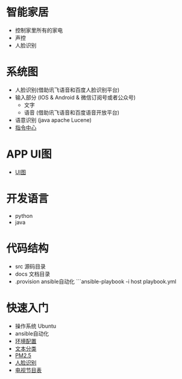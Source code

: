 智能家居
======================
* 控制家里所有的家电
* 声控
* 人脸识别

系统图
======================
* 人脸识别(借助讯飞语音和百度人脸识别平台)
* 输入部分 (IOS & Android & 微信订阅号或者公众号)
  * 文字
  * 语音 (借助讯飞语音和百度语音开放平台)
* 语意识别 (java apache Lucene)
* [指令中心](docs/cmd.md)

APP UI图
======================
* [UI图](docs.static/1.png)

开发语言
======================
* python
* java


代码结构
======================
* src  源码目录
* docs 文档目录
* .provision ansible自动化 ```ansible-playbook -i host playbook.yml

快速入门
=====================
* 操作系统 Ubuntu
* ansible自动化
* [环境配置](docs/install.md)
* [文本分类](http://textgrocery.readthedocs.org/zh/latest/index.html)
* [PM2.5](http://www.pm25.in/api_doc)
* [人脸识别](http://www.faceplusplus.com.cn/uc_home/)
* [电视节目表](http://epg.tvsou.com/programys/TV_44/Channel_18/W1.htm)
